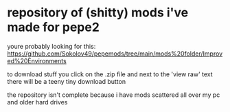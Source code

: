 # repository of (shitty) mods i've made for pepe2
youre probably looking for this:
https://github.com/Sokolov49/pepemods/tree/main/mods%20folder/Improved%20Environments

to download stuff you click on the .zip file and next to the 'view raw' text there will be a teeny tiny download button

the repository isn't complete because i have mods scattered all over my pc and older hard drives
